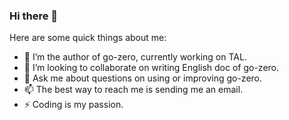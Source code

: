 ### Hi there 👋

<!--
**kevwan/kevwan** is a ✨ _special_ ✨ repository because its `README.md` (this file) appears on your GitHub profile.
-->

Here are some quick things about me:

- 🔭 I’m the author of go-zero, currently working on TAL.
- 👯 I’m looking to collaborate on writing English doc of go-zero.
- 💬 Ask me about questions on using or improving go-zero.
- 📫 The best way to reach me is sending me an email.
- ⚡ Coding is my passion.
